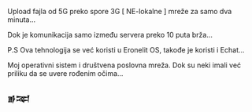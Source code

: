 Upload fajla od 5G preko spore 3G [ NE-lokalne ] mreže za samo dva minuta...

Dok je komunikacija samo između servera preko 10 puta brža...

P.S Ova tehnologija se već koristi u Eronelit OS, takođe je koristi i Echat...

Moj operativni sistem i društvena poslovna mreža. Dok su neki imali već priliku da se uvere rođenim očima...


### 𒂊𒉈
